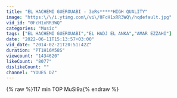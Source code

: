 ```yaml
---
title: "EL HACHEMI GUEROUABI - 3eRs*****HIGH QUALITY"
image: "https:\/\/i.ytimg.com\/vi\/0FcH1xRR3WQ\/hqdefault.jpg"
vid_id: "0FcH1xRR3WQ"
categories: "Music"
tags: ["EL HACHEMI GUEROUABI","EL HADJ EL ANKA","AMAR EZZAHI"]
date: "2022-06-11T15:13:57+03:00"
vid_date: "2014-02-21T20:51:42Z"
duration: "PT1H16M58S"
viewcount: "1434620"
likeCount: "8077"
dislikeCount: ""
channel: "YOUES DZ"
---
```

{% raw %}117 min TOP MuSi9a{% endraw %}
